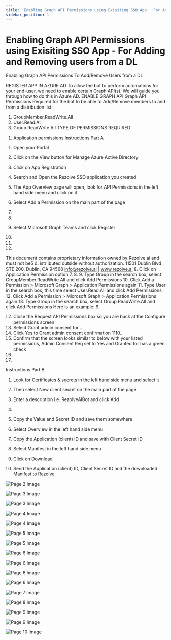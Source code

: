 ```yaml
---
title: 'Enabling Graph API Permissions using Exisiting SSO App   For Adding and Removing users from a DL'
sidebar_position: 1
---
```



# Enabling Graph API Permissions using Exisiting SSO App - For Adding and Removing users from a DL



Enabling Graph API
Permissions
To Add/Remove Users from a DL


REGISTER APP IN AZURE AD
To allow the bot to perform automations for your end-user, we need to enable certain Graph API(s). We will guide you
through how to do this in Azure AD.
ENABLE GRAPH API
Graph API Permissions Required for the bot to be able to Add/Remove members to and from a distribution list:
1. GroupMember.ReadWrite.All
2. User.Read.All
3. Group.ReadWrite.All
TYPE OF PERMISSIONS REQUIRED
1) Application permissions
Instructions Part A
1. Open your Portal
2. Click on the View button for Manage Azure Active Directory

3. Click on App Registration
4. Search and Open the Rezolve SSO application you created

5. The App Overview page will open, look for API Permissions in the left hand side menu and click on it
6. Select Add a Permission on the main part of the page
1.
2.
7. Select Microsoft Graph
Teams and click Register
3.
5.
6.
This document contains proprietary information owned by Rezolve.ai and must not
be5 d. istr ibuted outside without authorization.
11501 Dublin Blvd STE 200, Dublin, CA 94568 info@rezolve.ai | www.rezolve.ai
8. Click on Application Permission option
7.
8.
9. Type Group in the search box, select GroupMember.ReadWrite.All and click Add Permissions
10. Click Add a Permission &gt; Microsoft Graph &gt; Application Permissions again
11. Type User in the search box, this time select User.Read.All and click Add Permissions
12. Click Add a Permission &gt; Microsoft Graph &gt; Application Permissions again
13. Type Group in the search box, select Group.ReadWrite.All and click Add Permissions
Here is an example:
9.

12. Close the Request API Permissions box so you are back at the Configure permissions screen
13. Select Grant admin consent for …
14. Click Yes to Grant admin consent confirmation
1110..
15. Confirm that the screen looks similar to below with your listed permissions, Admin Consent Req set to Yes and
Granted for has a green check
12.
13.

Instructions Part B
1. Look for Certificates & secrets in the left hand side menu and select it
2. Then select New client secret on the main part of the page

3. Enter a description i.e. RezolveAIBot and click Add
14.

5. Copy the Value and Secret ID and save them somewhere
6. Select Overview in the left hand side menu
7. Copy the Application (client) ID and save with Client Secret ID
8. Select Manifest in the left hand side menu
9. Click on Download


10. Send the Application (client) ID, Client Secret ID and the downloaded Manifest to Rezolve


![Page 2 Image](/img/reference/Graph%20API%20Guides/images/Enabling-Graph-API-Permissions-using-Exisiting-SSO-App---For-Adding-and-Removing-users-from-a-DL_page2_4.png)

![Page 3 Image](/img/reference/Graph%20API%20Guides/images/Enabling-Graph-API-Permissions-using-Exisiting-SSO-App---For-Adding-and-Removing-users-from-a-DL_page3_4.png)

![Page 3 Image](/img/reference/Graph%20API%20Guides/images/Enabling-Graph-API-Permissions-using-Exisiting-SSO-App---For-Adding-and-Removing-users-from-a-DL_page3_5.png)

![Page 4 Image](/img/reference/Graph%20API%20Guides/images/Enabling-Graph-API-Permissions-using-Exisiting-SSO-App---For-Adding-and-Removing-users-from-a-DL_page4_4.png)

![Page 4 Image](/img/reference/Graph%20API%20Guides/images/Enabling-Graph-API-Permissions-using-Exisiting-SSO-App---For-Adding-and-Removing-users-from-a-DL_page4_5.png)

![Page 5 Image](/img/reference/Graph%20API%20Guides/images/Enabling-Graph-API-Permissions-using-Exisiting-SSO-App---For-Adding-and-Removing-users-from-a-DL_page5_4.png)

![Page 5 Image](/img/reference/Graph%20API%20Guides/images/Enabling-Graph-API-Permissions-using-Exisiting-SSO-App---For-Adding-and-Removing-users-from-a-DL_page5_5.png)

![Page 6 Image](/img/reference/Graph%20API%20Guides/images/Enabling-Graph-API-Permissions-using-Exisiting-SSO-App---For-Adding-and-Removing-users-from-a-DL_page6_4.png)

![Page 6 Image](/img/reference/Graph%20API%20Guides/images/Enabling-Graph-API-Permissions-using-Exisiting-SSO-App---For-Adding-and-Removing-users-from-a-DL_page6_5.png)

![Page 6 Image](/img/reference/Graph%20API%20Guides/images/Enabling-Graph-API-Permissions-using-Exisiting-SSO-App---For-Adding-and-Removing-users-from-a-DL_page6_6.png)

![Page 6 Image](/img/reference/Graph%20API%20Guides/images/Enabling-Graph-API-Permissions-using-Exisiting-SSO-App---For-Adding-and-Removing-users-from-a-DL_page6_7.png)

![Page 7 Image](/img/reference/Graph%20API%20Guides/images/Enabling-Graph-API-Permissions-using-Exisiting-SSO-App---For-Adding-and-Removing-users-from-a-DL_page7_4.png)

![Page 8 Image](/img/reference/Graph%20API%20Guides/images/Enabling-Graph-API-Permissions-using-Exisiting-SSO-App---For-Adding-and-Removing-users-from-a-DL_page8_4.png)

![Page 9 Image](/img/reference/Graph%20API%20Guides/images/Enabling-Graph-API-Permissions-using-Exisiting-SSO-App---For-Adding-and-Removing-users-from-a-DL_page9_4.png)

![Page 9 Image](/img/reference/Graph%20API%20Guides/images/Enabling-Graph-API-Permissions-using-Exisiting-SSO-App---For-Adding-and-Removing-users-from-a-DL_page9_5.png)

![Page 10 Image](/img/reference/Graph%20API%20Guides/images/Enabling-Graph-API-Permissions-using-Exisiting-SSO-App---For-Adding-and-Removing-users-from-a-DL_page10_4.png)